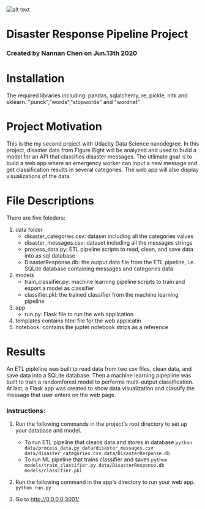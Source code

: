 ![alt text](https://blog.udacity.com/wp-content/uploads/2018/05/Udacity-Data-Scientist-Nanodegree-program.png)
# Disaster Response Pipeline Project
### Created by Nannan Chen on Jun.13th 2020
# Installation
The required libraries including: pandas, sqlalchemy, re, pickle, nltk and sklearn. "punck","words","stopwords" and "wordnet"

# Project Motivation
This is the my second project with Udacity Data Science nanodegree.
In this project, disaster data from Figure Eight will be analyzed and used to build a model for an API that classifies disaster messages. The utlimate goal is to build a web app where an emergency worker can input a new message and get classification results in several categories. The web app will also display visualizations of the data. 

# File Descriptions
There are five foleders:

1. data folder
	- disaster_categories.csv: dataset including all the categories values
	- disaster_messages.csv: dataset including all the messages strings
	- process_data.py: ETL pipeline scripts to read, clean, and save data into as sql database
	- DisasterResponse.db: the output data file from the ETL pipeline, i.e. SQLite database containing messages and categories data
2. models
	- train_classifier.py: machine learning pipeline scripts to train and export a model as classifier
	- classifier.pkl: the trained classifier from the machine learning pipeline
3. app
	- run.py: Flask file to run the web application
4. templates contains html file for the web applicatin
5. notebook: contains the jupter notebook strips as a reference

# Results
An ETL pipleline was built to read data from two csv files, clean data, and save data into a SQLite database. 
Then a machine learning pipepline was built to train a randomforest model to performs multi-output classification.
At last, a Flask app was created to show data visualization and classify the message that user enters on the web page.


### Instructions:
1. Run the following commands in the project's root directory to set up your database and model.

    - To run ETL pipeline that cleans data and stores in database
        `python data/process_data.py data/disaster_messages.csv data/disaster_categories.csv data/DisasterResponse.db`
    - To run ML pipeline that trains classifier and saves
        `python models/train_classifier.py data/DisasterResponse.db models/classifier.pkl`

2. Run the following command in the app's directory to run your web app.
    `python run.py`

3. Go to http://0.0.0.0:3001/
